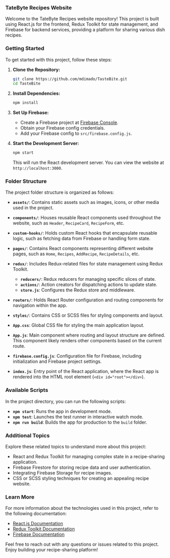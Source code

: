 ### TateByte Recipes Website

Welcome to the TateByte Recipes website repository! This project is built using React.js for the frontend, Redux Toolkit for state management, and Firebase for backend services, providing a platform for sharing various dish recipes.

### Getting Started

To get started with this project, follow these steps:

1. **Clone the Repository:**
   ```bash
   git clone https://github.com/mdimado/TasteBite.git
   cd TasteBite
   ```

2. **Install Dependencies:**
   ```bash
   npm install
   ```

3. **Set Up Firebase:**
   - Create a Firebase project at [Firebase Console](https://console.firebase.google.com/).
   - Obtain your Firebase config credentials.
   - Add your Firebase config to `src/firebase.config.js`.

4. **Start the Development Server:**
   ```bash
   npm start
   ```

   This will run the React development server. You can view the website at `http://localhost:3000`.

### Folder Structure

The project folder structure is organized as follows:

- **`assets/`**: Contains static assets such as images, icons, or other media used in the project.

- **`components/`**: Houses reusable React components used throughout the website, such as `Header`, `RecipeCard`, `RecipeForm`, etc.

- **`custom-hooks/`**: Holds custom React hooks that encapsulate reusable logic, such as fetching data from Firebase or handling form state.

- **`pages/`**: Contains React components representing different website pages, such as `Home`, `Recipes`, `AddRecipe`, `RecipeDetails`, etc.

- **`redux/`**: Includes Redux-related files for state management using Redux Toolkit.
  - **`reducers/`**: Redux reducers for managing specific slices of state.
  - **`actions/`**: Action creators for dispatching actions to update state.
  - **`store.js`**: Configures the Redux store and middleware.

- **`routers/`**: Holds React Router configuration and routing components for navigation within the app.

- **`styles/`**: Contains CSS or SCSS files for styling components and layout.

- **`App.css`**: Global CSS file for styling the main application layout.

- **`App.js`**: Main component where routing and layout structure are defined. This component likely renders other components based on the current route.

- **`firebase.config.js`**: Configuration file for Firebase, including initialization and Firebase project settings.

- **`index.js`**: Entry point of the React application, where the React app is rendered into the HTML root element (`<div id="root"></div>`).

### Available Scripts

In the project directory, you can run the following scripts:

- **`npm start`**: Runs the app in development mode.
- **`npm test`**: Launches the test runner in interactive watch mode.
- **`npm run build`**: Builds the app for production to the `build` folder.

### Additional Topics

Explore these related topics to understand more about this project:

- React and Redux Toolkit for managing complex state in a recipe-sharing application.
- Firebase Firestore for storing recipe data and user authentication.
- Integrating Firebase Storage for recipe images.
- CSS or SCSS styling techniques for creating an appealing recipe website.

### Learn More

For more information about the technologies used in this project, refer to the following documentation:

- [React.js Documentation](https://reactjs.org/docs/getting-started.html)
- [Redux Toolkit Documentation](https://redux-toolkit.js.org/)
- [Firebase Documentation](https://firebase.google.com/docs)

Feel free to reach out with any questions or issues related to this project. Enjoy building your recipe-sharing platform!
